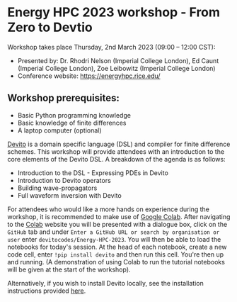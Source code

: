 # Energy HPC 2023 workshop - From Zero to Devtio

Workshop takes place Thursday, 2nd March 2023 (09:00 – 12:00 CST): 

* Presented by: Dr. Rhodri Nelson (Imperial College London),
                Ed Caunt (Imperial College London), Zoe Leibowitz (Imperial College London)
* Conference website: https://energyhpc.rice.edu/

## Workshop prerequisites:
* Basic Python programming knowledge
* Basic knowledge of finite differences
* A laptop computer (optional)

[Devito](https://www.devitoproject.org/) is a domain specific language (DSL) and compiler for finite difference schemes. This workshop will provide attendees with an introduction to the core elements of the Devito DSL. A breakdown of the agenda is as follows:
* Introduction to the DSL - Expressing PDEs in Devito
* Introduction to Devito operators
* Building wave-propagators
* Full waveform inversion with Devito

For attendees who would like a more hands on experience during the workshop, it is recommended to make use of [Google Colab](https://colab.research.google.com/). After navigating to the [Colab](https://colab.research.google.com/) website you will be presented with a dialogue box, click on the `GitHub` tab and under `Enter a GitHub URL or search by organisation or user` enter `devitocodes/Energy-HPC-2023`. You will then be able to load the notebooks for today's session. At the head of each notebook, create a new code cell, enter `!pip install devito` and then run this cell. You're then up and running. (A demonstration of using Colab to run the tutorial notebooks will be given at the start of the workshop).

Alternatively, if you wish to install Devito locally, see the installation instructions provided [here](https://www.devitoproject.org/devito/download.html).
